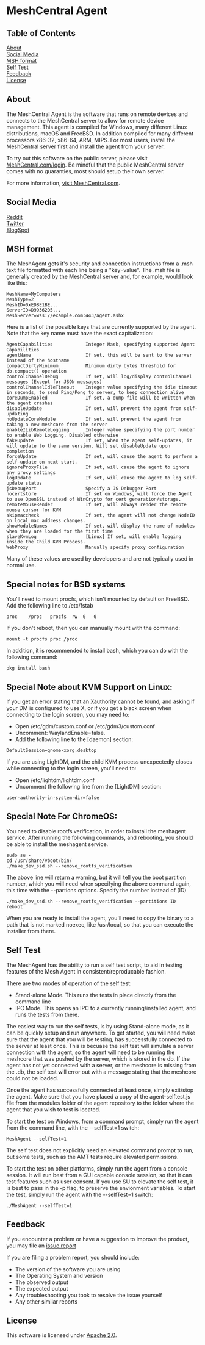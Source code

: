 # MeshCentral Agent

## Table of Contents

[About](#about)  
[Social Media](#social-media)  
[MSH format](#msh-format)  
[Self Test](#selftest)  
[Feedback](#feedback)  
[License](#license)
## About

The MeshCentral Agent is the software that runs on remote devices and connects to the MeshCentral server to allow for remote device management. This agent is compiled for Windows, many different Linux distributions, macOS and FreeBSD. In addition compiled for many different processors x86-32, x86-64, ARM, MIPS. For most users, install the MeshCentral server first and install the agent from your server.

To try out this software on the public server, please visit [MeshCentral.com/login](https://meshcentral.com/login). Be mindful that the public MeshCentral server comes with no guaranties, most should setup their own server.

For more information, [visit MeshCentral.com](https://www.meshcentral.com).

## Social Media
[Reddit](https://www.reddit.com/r/MeshCentral/)  
[Twitter](https://twitter.com/MeshCentral)  
[BlogSpot](https://meshcentral2.blogspot.com/)  

## MSH format
The MeshAgent gets it's security and connection instructions from a .msh text file formatted with each line being a "key=value". The .msh file is generally created by the MeshCentral server and, for example, would look like this:

```
MeshName=MyComputers
MeshType=2
MeshID=0xEDBE1BE...
ServerID=D99362D5...
MeshServer=wss://example.com:443/agent.ashx
```

Here is a list of the possible keys that are currently supported by the agent. Note that the key name must have the exact capitalization:

```
AgentCapabilities            Integer Mask, specifying supported Agent Capabilities	
agentName                    If set, this will be sent to the server instead of the hostname
compactDirtyMinimum          Minimum dirty bytes threshold for db.compact() operation
controlChannelDebug          If set, will log/display controlChannel messages (Except for JSON messages)
controlChannelIdleTimeout    Integer value specifying the idle timeout in seconds, to send Ping/Pong to server, to keep connection alive
coreDumpEnabled              If set, a dump file will be written when the agent crashes
disableUpdate                If set, will prevent the agent from self-updating
noUpdateCoreModule           If set, will prevent the agent from taking a new meshcore from the server
enableILibRemoteLogging      Integer value specifying the port number to enable Web Logging. Disabled otherwise
fakeUpdate                   If set, when the agent self-updates, it will update to the same version. Will set disableUpdate upon completion
forceUpdate                  If set, will cause the agent to perform a self-update on next start.
ignoreProxyFile              If set, will cause the agent to ignore any proxy settings
logUpdate                    If set, will cause the agent to log self-update status
jsDebugPort                  Specify a JS Debugger Port
nocertstore                  If set on Windows, will force the Agent to use OpenSSL instead of WinCrypto for cert generation/storage.
remoteMouseRender            If set, will always render the remote mouse cursor for KVM
skipmaccheck                 If set, the agent will not change NodeID on local mac address changes.
showModuleNames              If set, will display the name of modules when they are loaded for the first time
slaveKvmLog                  [Linux] If set, will enable logging inside the Child KVM Process.
WebProxy                     Manually specify proxy configuration
```

Many of these values are used by developers and are not typically used in normal use.

## Special notes for BSD systems
You'll need to mount procfs, which isn't mounted by default on FreeBSD. Add the following line to /etc/fstab
```
proc	/proc	procfs	rw	0	0
```
If you don't reboot, then you can manually mount with the command:
```
mount -t procfs proc /proc
```
In addition, it is recommended to install bash, which you can do with the following command:
```
pkg install bash
```

## Special Note about KVM Support on Linux: 
If you get an error stating that an Xauthority cannot be found, and asking if your DM is configured to use X, 
or if you get a black screen when connecting to the login screen, you may need to: 
* Open /etc/gdm/custom.conf or /etc/gdm3/custom.conf
* Uncomment: WaylandEnable=false.
* Add the following line to the [daemon] section:
```
DefaultSession=gnome-xorg.desktop
```

If you are using LightDM, and the child KVM process unexpectedly closes while connecting to the login screen,
you'll need to:
* Open /etc/lightdm/lightdm.conf
* Uncomment the following line from the [LightDM] section:
```
user-authority-in-system-dir=false
```


##	Special Note For ChromeOS:
You need to disable rootfs verification, in order to install the meshagent service.
After running the following commands, and rebooting, you should be able to install the meshagent service.
```
sudo su -
cd /usr/share/vboot/bin/
./make_dev_ssd.sh --remove_rootfs_verification
```
The above line will return a warning, but it will tell you the boot partition number, which you 
will need when specifying the above command again, this time with the --partions options. Specify the number instead of (ID)
```
./make_dev_ssd.sh --remove_rootfs_verification --partitions ID
reboot
```
When you are ready to install the agent, you'll need to copy the binary to a path that is not marked noexec, like /usr/local,
so that you can execute the installer from there.

## Self Test
The MeshAgent has the ability to run a self test script, to aid in testing features of the Mesh Agent in consistent/reproducable fashion. 

There are two modes of operation of the self test:
* Stand-alone Mode. This runs the tests in place directly from the command line
* IPC Mode. This opens an IPC to a currently running/installed agent, and runs the tests from there.

The easiest way to run the self tests, is by using Stand-alone mode, as it can be quickly setup and run anywhere. To get started, you will
need make sure that the agent that you will be testing, has successfully connected to the server at least once. This is becuase the self test 
will simulate a server connection with the agent, so the agent will need to be running the meshcore that was pushed by the server, which is 
stored in the db. If the agent has not yet connected with a server, or the meshcore is missing from the .db, the self test will error out 
with a message stating that the meshcore could not be loaded.

Once the agent has successfully connected at least once, simply exit/stop the agent. Make sure that you have placed a copy of the agent-selftest.js
file from the modules folder of the agent repository to the folder where the agent that you wish to test is located. 

To start the test on Windows, from a command prompt, simply run the agent from the command line, with the --selfTest=1 switch:
```
MeshAgent --selfTest=1
```
The self test does not explicitly need an elevated command prompt to run, but some tests, such as the AMT tests require elevated permissions.

To start the test on other platforms, simply run the agent from a console session. It will run best from a GUI capable console session, so that
it can test features such as user consent. If you use SU to elevate the self test, it is best to pass in the -p flag, to preserve the envionment
variables. To start the test, simply run the agent with the --selfTest=1 switch:
```
./MeshAgent --selfTest=1
```

## Feedback
If you encounter a problem or have a suggestion to improve the product, you may file an [issue report](https://github.com/Ylianst/MeshAgent/issues/)

If you are filing a problem report, you should include:
* The version of the software you are using
* The Operating System and version
* The observed output
* The expected output
* Any troubleshooting you took to resolve the issue yourself
* Any other similar reports

## License
This software is licensed under [Apache 2.0](https://www.apache.org/licenses/LICENSE-2.0).